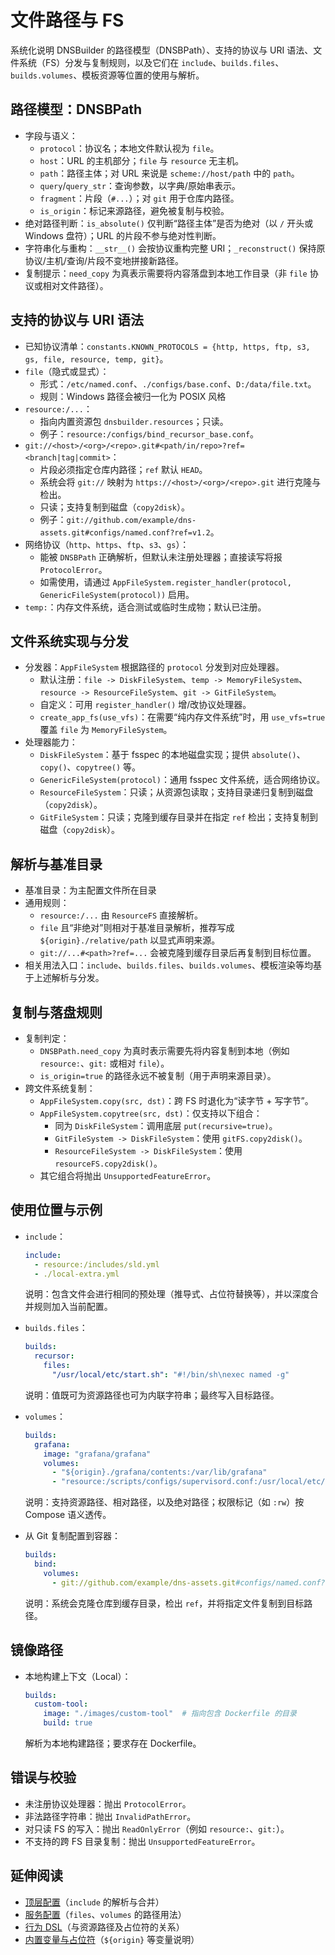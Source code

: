# 文件路径与 FS

系统化说明 DNSBuilder 的路径模型（DNSBPath）、支持的协议与 URI 语法、文件系统（FS）分发与复制规则，以及它们在 `include`、`builds.files`、`builds.volumes`、模板资源等位置的使用与解析。

## 路径模型：DNSBPath

- 字段与语义：
  - `protocol`：协议名；本地文件默认视为 `file`。
  - `host`：URL 的主机部分；`file` 与 `resource` 无主机。
  - `path`：路径主体；对 URL 来说是 `scheme://host/path` 中的 `path`。
  - `query`/`query_str`：查询参数，以字典/原始串表示。
  - `fragment`：片段（`#...`）；对 `git` 用于仓库内路径。
  - `is_origin`：标记来源路径，避免被复制与校验。
- 绝对路径判断：`is_absolute()` 仅判断“路径主体”是否为绝对（以 `/` 开头或 Windows 盘符）；URL 的片段不参与绝对性判断。
- 字符串化与重构：`__str__()` 会按协议重构完整 URI；`_reconstruct()` 保持原协议/主机/查询/片段不变地拼接新路径。
- 复制提示：`need_copy` 为真表示需要将内容落盘到本地工作目录（非 `file` 协议或相对文件路径）。

## 支持的协议与 URI 语法

- 已知协议清单：`constants.KNOWN_PROTOCOLS = {http, https, ftp, s3, gs, file, resource, temp, git}`。
- `file`（隐式或显式）：
  - 形式：`/etc/named.conf`、`./configs/base.conf`、`D:/data/file.txt`。
  - 规则：Windows 路径会被归一化为 POSIX 风格
- `resource:/...`：
  - 指向内置资源包 `dnsbuilder.resources`；只读。
  - 例子：`resource:/configs/bind_recursor_base.conf`。
- `git://<host>/<org>/<repo>.git#<path/in/repo>?ref=<branch|tag|commit>`：
  - 片段必须指定仓库内路径；`ref` 默认 `HEAD`。
  - 系统会将 `git://` 映射为 `https://<host>/<org>/<repo>.git` 进行克隆与检出。
  - 只读；支持复制到磁盘（`copy2disk`）。
  - 例子：`git://github.com/example/dns-assets.git#configs/named.conf?ref=v1.2`。
- 网络协议（`http`、`https`、`ftp`、`s3`、`gs`）：
  - 能被 `DNSBPath` 正确解析，但默认未注册处理器；直接读写将报 `ProtocolError`。
  - 如需使用，请通过 `AppFileSystem.register_handler(protocol, GenericFileSystem(protocol))` 启用。
- `temp:`：内存文件系统，适合测试或临时生成物；默认已注册。

## 文件系统实现与分发

- 分发器：`AppFileSystem` 根据路径的 `protocol` 分发到对应处理器。
  - 默认注册：`file -> DiskFileSystem`、`temp -> MemoryFileSystem`、`resource -> ResourceFileSystem`、`git -> GitFileSystem`。
  - 自定义：可用 `register_handler()` 增/改协议处理器。
  - `create_app_fs(use_vfs)`：在需要“纯内存文件系统”时，用 `use_vfs=true` 覆盖 `file` 为 `MemoryFileSystem`。
- 处理器能力：
  - `DiskFileSystem`：基于 fsspec 的本地磁盘实现；提供 `absolute()`、`copy()`、`copytree()` 等。
  - `GenericFileSystem(protocol)`：通用 fsspec 文件系统，适合网络协议。
  - `ResourceFileSystem`：只读；从资源包读取；支持目录递归复制到磁盘（`copy2disk`）。
  - `GitFileSystem`：只读；克隆到缓存目录并在指定 `ref` 检出；支持复制到磁盘（`copy2disk`）。

## 解析与基准目录

- 基准目录：为主配置文件所在目录
- 通用规则：
  - `resource:/...` 由 `ResourceFS` 直接解析。
  - `file` 且“非绝对”则相对于基准目录解析，推荐写成 `${origin}./relative/path` 以显式声明来源。
  - `git://...#<path>?ref=...` 会被克隆到缓存目录后再复制到目标位置。
- 相关用法入口：`include`、`builds.files`、`builds.volumes`、模板渲染等均基于上述解析与分发。

## 复制与落盘规则

- 复制判定：
  - `DNSBPath.need_copy` 为真时表示需要先将内容复制到本地（例如 `resource:`、`git:` 或相对 `file`）。
  - `is_origin=true` 的路径永远不被复制（用于声明来源目录）。
- 跨文件系统复制：
  - `AppFileSystem.copy(src, dst)`：跨 FS 时退化为“读字节 + 写字节”。
  - `AppFileSystem.copytree(src, dst)`：仅支持以下组合：
    - 同为 `DiskFileSystem`：调用底层 `put(recursive=true)`。
    - `GitFileSystem -> DiskFileSystem`：使用 `gitFS.copy2disk()`。
    - `ResourceFileSystem -> DiskFileSystem`：使用 `resourceFS.copy2disk()`。
  - 其它组合将抛出 `UnsupportedFeatureError`。

## 使用位置与示例

- `include`：

  ```yaml
  include:
    - resource:/includes/sld.yml
    - ./local-extra.yml
  ```

  说明：包含文件会进行相同的预处理（推导式、占位符替换等），并以深度合并规则加入当前配置。
- `builds.files`：

  ```yaml
  builds:
    recursor:
      files:
        "/usr/local/etc/start.sh": "#!/bin/sh\nexec named -g"
  ```

  说明：值既可为资源路径也可为内联字符串；最终写入目标路径。
- `volumes`：

  ```yaml
  builds:
    grafana:
      image: "grafana/grafana"
      volumes:
        - "${origin}./grafana/contents:/var/lib/grafana"
        - "resource:/scripts/configs/supervisord.conf:/usr/local/etc/supervisord.conf"
  ```

  说明：支持资源路径、相对路径，以及绝对路径；权限标记（如 `:rw`）按 Compose 语义透传。
- 从 Git 复制配置到容器：

  ```yaml
  builds:
    bind:
      volumes:
        - git://github.com/example/dns-assets.git#configs/named.conf?ref=v1.2:/usr/local/var/bind/named.conf
  ```

  说明：系统会克隆仓库到缓存目录，检出 `ref`，并将指定文件复制到目标路径。

## 镜像路径

- 本地构建上下文（Local）：

  ```yaml
  builds:
    custom-tool:
      image: "./images/custom-tool"  # 指向包含 Dockerfile 的目录
      build: true
  ```

  解析为本地构建路径；要求存在 Dockerfile。

## 错误与校验

- 未注册协议处理器：抛出 `ProtocolError`。
- 非法路径字符串：抛出 `InvalidPathError`。
- 对只读 FS 的写入：抛出 `ReadOnlyError`（例如 `resource:`、`git:`）。
- 不支持的跨 FS 目录复制：抛出 `UnsupportedFeatureError`。

## 延伸阅读

- [顶层配置](config/top-level.md)（`include` 的解析与合并）
- [服务配置](config/builds.md)（`files`、`volumes` 的路径用法）
- [行为 DSL](behavior-dsl.md)（与资源路径及占位符的关系）
- [内置变量与占位符](builtins-and-placeholders.md)（`${origin}` 等变量说明）
